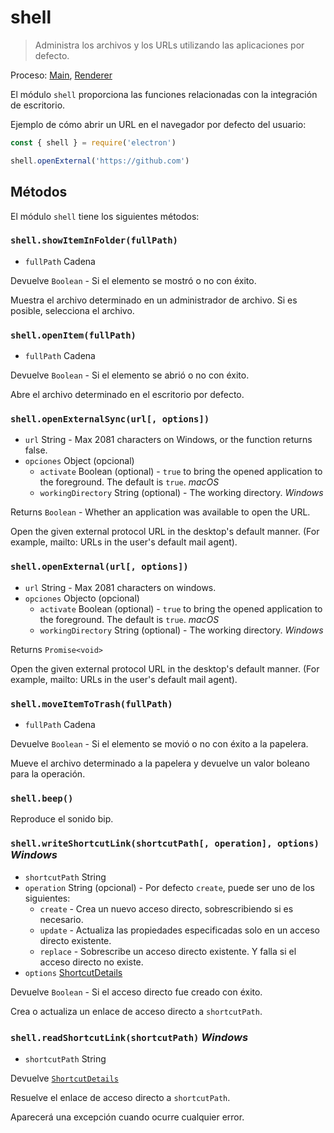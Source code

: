 # shell

> Administra los archivos y los URLs utilizando las aplicaciones por defecto.

Proceso: [Main](../glossary.md#main-process), [Renderer](../glossary.md#renderer-process)

El módulo `shell` proporciona las funciones relacionadas con la integración de escritorio.

Ejemplo de cómo abrir un URL en el navegador por defecto del usuario:

```javascript
const { shell } = require('electron')

shell.openExternal('https://github.com')
```

## Métodos

El módulo `shell` tiene los siguientes métodos:

### `shell.showItemInFolder(fullPath)`

* `fullPath` Cadena

Devuelve `Boolean` - Si el elemento se mostró o no con éxito.

Muestra el archivo determinado en un administrador de archivo. Si es posible, selecciona el archivo.

### `shell.openItem(fullPath)`

* `fullPath` Cadena

Devuelve `Boolean` - Si el elemento se abrió o no con éxito.

Abre el archivo determinado en el escritorio por defecto.

### `shell.openExternalSync(url[, options])`

* `url` String - Max 2081 characters on Windows, or the function returns false.
* `opciones` Object (opcional) 
  * `activate` Boolean (optional) - `true` to bring the opened application to the foreground. The default is `true`. *macOS*
  * `workingDirectory` String (optional) - The working directory. *Windows*

Returns `Boolean` - Whether an application was available to open the URL.

Open the given external protocol URL in the desktop's default manner. (For example, mailto: URLs in the user's default mail agent).

### `shell.openExternal(url[, options])`

* `url` String - Max 2081 characters on windows.
* `opciones` Objecto (opcional) 
  * `activate` Boolean (optional) - `true` to bring the opened application to the foreground. The default is `true`. *macOS*
  * `workingDirectory` String (optional) - The working directory. *Windows*

Returns `Promise<void>`

Open the given external protocol URL in the desktop's default manner. (For example, mailto: URLs in the user's default mail agent).

### `shell.moveItemToTrash(fullPath)`

* `fullPath` Cadena

Devuelve `Boolean` - Si el elemento se movió o no con éxito a la papelera.

Mueve el archivo determinado a la papelera y devuelve un valor boleano para la operación.

### `shell.beep()`

Reproduce el sonido bip.

### `shell.writeShortcutLink(shortcutPath[, operation], options)` *Windows*

* `shortcutPath` String
* `operation` String (opcional) - Por defecto `create`, puede ser uno de los siguientes: 
  * `create` - Crea un nuevo acceso directo, sobrescribiendo si es necesario.
  * `update` - Actualiza las propiedades especificadas solo en un acceso directo existente.
  * `replace` - Sobrescribe un acceso directo existente. Y falla si el acceso directo no existe.
* `options` [ShortcutDetails](structures/shortcut-details.md)

Devuelve `Boolean` - Si el acceso directo fue creado con éxito.

Crea o actualiza un enlace de acceso directo a `shortcutPath`.

### `shell.readShortcutLink(shortcutPath)` *Windows*

* `shortcutPath` String

Devuelve [`ShortcutDetails`](structures/shortcut-details.md)

Resuelve el enlace de acceso directo a `shortcutPath`.

Aparecerá una excepción cuando ocurre cualquier error.